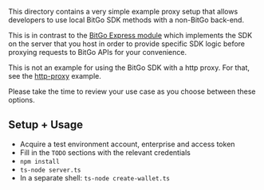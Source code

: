 This directory contains a very simple example proxy setup that allows developers to use local BitGo SDK methods with a non-BitGo back-end.

This is in contrast to the [BitGo Express module](https://github.com/BitGo/BitGoJS/tree/master/modules/express) which implements the SDK on the server that you host in order to provide specific SDK logic before proxying requests to BitGo APIs for your convenience.

This is not an example for using the BitGo SDK with a http proxy. For that, see the [http-proxy](../http-proxy) example.

Please take the time to review your use case as you choose between these options.

## Setup + Usage

- Acquire a test environment account, enterprise and access token
- Fill in the `TODO` sections with the relevant credentials
- `npm install`
- `ts-node server.ts`
- In a separate shell: `ts-node create-wallet.ts`
